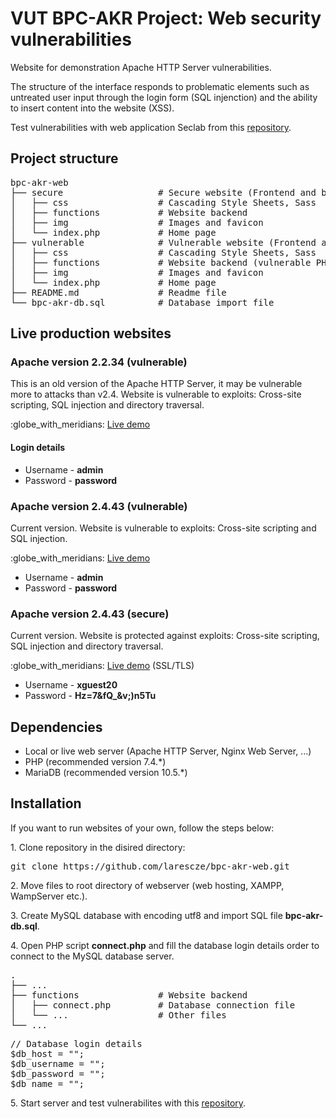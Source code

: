<h1>VUT BPC-AKR Project: Web security vulnerabilities</h1>

<p>Website for demonstration Apache HTTP Server vulnerabilities.</p>
<p>The structure of the interface responds to problematic elements such as untreated user input through the login form (SQL injenction) and the ability to insert content into the website (XSS).</p>
<p>Test vulnerabilities with web application Seclab from this <a href="https://github.com/larescze/bpc-akr-python">repository</a>.</p>

<h2>Project structure</h2>
<pre>
bpc-akr-web
├── secure                  # Secure website (Frontend and backend)
│   ├── css                 # Cascading Style Sheets, Sass
│   ├── functions           # Website backend
│   ├── img                 # Images and favicon
│   └── index.php           # Home page          
├── vulnerable              # Vulnerable website (Frontend and backend)
│   ├── css                 # Cascading Style Sheets, Sass
│   ├── functions           # Website backend (vulnerable PHP code)
│   ├── img                 # Images and favicon
│   └── index.php           # Home page      
├── README.md               # Readme file           
└── bpc-akr-db.sql          # Database import file
</pre>

<h2>Live production websites</h2>

<h3>Apache version 2.2.34 (vulnerable)</h3>
<p>This is an old version of the Apache HTTP Server, it may be vulnerable more to attacks than v2.4. Website is vulnerable to exploits: Cross-site scripting, SQL injection and directory traversal.</p>
<p>:globe_with_meridians: <a href="http://apache1.willilazarov.cz/">Live demo</a></p>
<h4>Login details</h4>
<ul>
<li>Username - <strong>admin</strong></li>
<li>Password - <strong>password</strong></li>
</ul>

<h3>Apache version 2.4.43 (vulnerable)</h3>
<p>Current version. Website is vulnerable to exploits: Cross-site scripting and SQL injection.</p>
<p>:globe_with_meridians: <a href="http://apache2.willilazarov.cz/">Live demo</a></p>
<ul>
<li>Username - <strong>admin</strong></li>
<li>Password - <strong>password</strong></li>
</ul>

<h3>Apache version 2.4.43 (secure)</h3>
<p>Current version. Website is protected against exploits: Cross-site scripting, SQL injection and directory traversal.</p>
<p>:globe_with_meridians: <a href="https://apache3.willilazarov.cz/">Live demo</a> (SSL/TLS)</p>
<ul>
<li>Username - <strong>xguest20</strong></li>
<li>Password - <strong>Hz=7&fQ_&v;)n5Tu</strong></li>
</ul>

<h2>Dependencies</h2>
<ul>
<li>Local or live web server (Apache HTTP Server, Nginx Web Server, ...)</li>
<li>PHP (recommended version 7.4.*)</li>
<li>MariaDB (recommended version 10.5.*)</li>
</ul>

<h2>Installation</h2>
<p>If you want to run websites of your own, follow the steps below:</p>
<p>1. Clone repository in the disired directory:</p>
<pre>git clone https://github.com/larescze/bpc-akr-web.git</pre>
<p>2. Move files to root directory of webserver (web hosting, XAMPP, WampServer etc.).<p>
<p>3. Create MySQL database with encoding utf8 and import SQL file <strong>bpc-akr-db.sql</strong>.</p>
<p>4. Open PHP script <strong>connect.php</strong> and fill the database login details order to connect to the MySQL database server.</p>
<pre>
.
├── ...
├── functions               # Website backend
│   ├── connect.php         # Database connection file
│   └── ...                 # Other files
└── ...
</pre>
<pre>
// Database login details
$db_host = "";
$db_username = "";
$db_password = "";
$db_name = "";
</pre>
<p>5. Start server and test vulnerabilites with this <a href="https://github.com/larescze/bpc-akr-python">repository</a>.</p>
